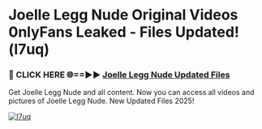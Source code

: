 # Joelle Legg Nude Original Videos 0nlyFans Leaked - Files Updated! (l7uq)

<h3>🔴 CLICK HERE 🌐==►► <a href="https://tinyurl.com/52m3yx9h" rel="nofollow">Joelle Legg Nude Updated Files</a></h3>

Get Joelle Legg Nude and all content. Now you can access all videos and pictures of Joelle Legg Nude. New Updated Files 2025!

[![l7uq](https://i.imgur.com/TnHtlc8.gif)](https://tinyurl.com/52m3yx9h)
